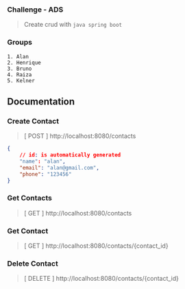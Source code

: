 ### Challenge - ADS
> Create crud with `java spring boot`

### Groups
```
1. Alan
2. Henrique
3. Bruno
4. Raiza
5. Kelner
```


## Documentation

### Create Contact
> [ POST ] http://localhost:8080/contacts
```json
{
	// id: is automatically generated
	"name": "alan",
	"email": "alan@gmail.com",
	"phone": "123456"
}
```

### Get Contacts
> [ GET ] http://localhost:8080/contacts

### Get Contact
> [ GET ] http://localhost:8080/contacts/{contact_id}

### Delete Contact
> [ DELETE ] http://localhost:8080/contacts/{contact_id}

